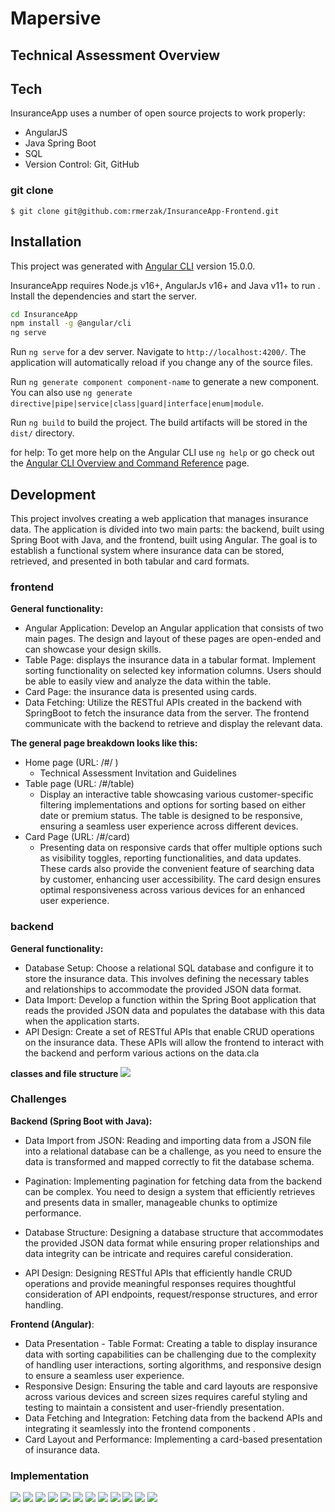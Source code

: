 # Mapersive
## Technical Assessment Overview
## Tech

InsuranceApp uses a number of open source projects to work properly:
- AngularJS
- Java Spring Boot
- SQL
- Version Control: Git, GitHub
### git clone

```
$ git clone git@github.com:rmerzak/InsuranceApp-Frontend.git
```
## Installation
This project was generated with [Angular CLI](https://github.com/angular/angular-cli) version 15.0.0.

InsuranceApp requires Node.js v16+, AngularJs v16+ and Java v11+ to run .
Install the dependencies and start the server.
```sh
cd InsuranceApp
npm install -g @angular/cli
ng serve
```

Run `ng serve` for a dev server. Navigate to `http://localhost:4200/`. The application will automatically reload if you change any of the source files.

Run `ng generate component component-name` to generate a new component. You can also use `ng generate directive|pipe|service|class|guard|interface|enum|module`.

Run `ng build` to build the project. The build artifacts will be stored in the `dist/` directory.

for help: To get more help on the Angular CLI use `ng help` or go check out the [Angular CLI Overview and Command Reference](https://angular.io/cli) page.

## Development
This project involves creating a web application that manages insurance data. The application is divided into two main parts: the backend, built using Spring Boot with Java, and the frontend, built using Angular. The goal is to establish a functional system where insurance data can be stored, retrieved, and presented in both tabular and card formats.
### frontend
**General functionality:**
- Angular Application: Develop an Angular application that consists of two main pages. The design and layout of these pages are open-ended and can showcase your design skills.
- Table Page: displays the insurance data in a tabular format. Implement sorting functionality on selected key information columns. Users should be able to easily view and analyze the data within the table.
- Card Page: the insurance data is presented using cards.
- Data Fetching: Utilize the RESTful APIs created in the backend with SpringBoot to fetch the insurance data from the server. The frontend communicate with the backend to retrieve and display the relevant data.

**The general page breakdown looks like this:**

- Home page (URL: /#/ )
  - Technical Assessment Invitation and Guidelines
- Table page (URL: /#/table)
  - Display an interactive table showcasing various customer-specific filtering implementations and options for sorting based on either date or premium status. The table is designed to be responsive, ensuring a seamless user experience across different devices.
- Card Page (URL: /#/card)
    - Presenting data on responsive cards that offer multiple options such as visibility toggles, reporting functionalities, and data updates. These cards also provide the convenient feature of searching data by customer, enhancing user accessibility. The card design ensures optimal responsiveness across various devices for an enhanced user experience.
### backend
**General functionality:**
- Database Setup: Choose a relational SQL database and configure it to store the insurance data. This involves defining the necessary tables and relationships to accommodate the provided JSON data format.
- Data Import: Develop a function within the Spring Boot application that reads the provided JSON data and populates the database with this data when the application starts.
- API Design: Create a set of RESTful APIs that enable CRUD operations on the insurance data. These APIs will allow the frontend to interact with the backend and perform various actions on the data.cla

 **classes and file structure**
![](https://github.com/rmerzak/InsuranceApp-SpringBoot-Angular/blob/main/imgs/class.png?raw=true)

### Challenges

**Backend (Spring Boot with Java):**

- Data Import from JSON: Reading and importing data from a JSON file into a relational database can be a challenge, as you need to ensure the data is transformed and mapped correctly to fit the database schema.

- Pagination: Implementing pagination for fetching data from the backend can be complex. You need to design a system that efficiently retrieves and presents data in smaller, manageable chunks to optimize performance.

- Database Structure: Designing a database structure that accommodates the provided JSON data format while ensuring proper relationships and data integrity can be intricate and requires careful consideration.

- API Design: Designing RESTful APIs that efficiently handle CRUD operations and provide meaningful responses requires thoughtful consideration of API endpoints, request/response structures, and error handling.

**Frontend (Angular)**:

- Data Presentation - Table Format: Creating a table to display insurance data with sorting capabilities can be challenging due to the complexity of handling user interactions, sorting algorithms, and responsive design to ensure a seamless user experience.
- Responsive Design: Ensuring the table and card layouts are responsive across various devices and screen sizes requires careful styling and testing to maintain a consistent and user-friendly presentation.
- Data Fetching and Integration: Fetching data from the backend APIs and integrating it seamlessly into the frontend components .
- Card Layout and Performance: Implementing a card-based presentation of insurance data.

### Implementation
![](https://github.com/rmerzak/InsuranceApp-SpringBoot-Angular/blob/main/imgs/home.png?raw=true)
![](https://github.com/rmerzak/InsuranceApp-SpringBoot-Angular/blob/main/imgs/home%20mobile.png?raw=true)
![](https://github.com/rmerzak/InsuranceApp-SpringBoot-Angular/blob/main/imgs/tablebig.png?raw=true)
![](https://github.com/rmerzak/InsuranceApp-SpringBoot-Angular/blob/main/imgs/table%20big2.png?raw=true)
![](https://github.com/rmerzak/InsuranceApp-SpringBoot-Angular/blob/main/imgs/filter%20customer%202.png?raw=true)
![](https://github.com/rmerzak/InsuranceApp-SpringBoot-Angular/blob/main/imgs/filter%20customer.png?raw=true)
![](https://github.com/rmerzak/InsuranceApp-SpringBoot-Angular/blob/main/imgs/table%20mobile.png?raw=true)
![](https://github.com/rmerzak/InsuranceApp-SpringBoot-Angular/blob/main/imgs/mobile%20version.png?raw=true)
![](https://github.com/rmerzak/InsuranceApp-SpringBoot-Angular/blob/main/imgs/dialog.png?raw=true)
![](https://github.com/rmerzak/InsuranceApp-SpringBoot-Angular/blob/main/imgs/dialog%20mobile.png?raw=true)
![](https://github.com/rmerzak/InsuranceApp-SpringBoot-Angular/blob/main/imgs/card.png?raw=true)
![](https://github.com/rmerzak/InsuranceApp-SpringBoot-Angular/blob/main/imgs/cardMobile.png?raw=true)
